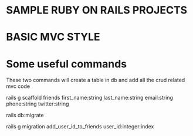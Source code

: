 # SAMPLE RUBY ON RAILS PROJECTS

# BASIC MVC STYLE

# Some useful commands

These two commands will create a table in db and add all the crud related mvc code

rails g scaffold friends first_name:string last_name:string email:string phone:string twitter:string

rails db:migrate

rails g migration add_user_id_to_friends user_id:integer:index
